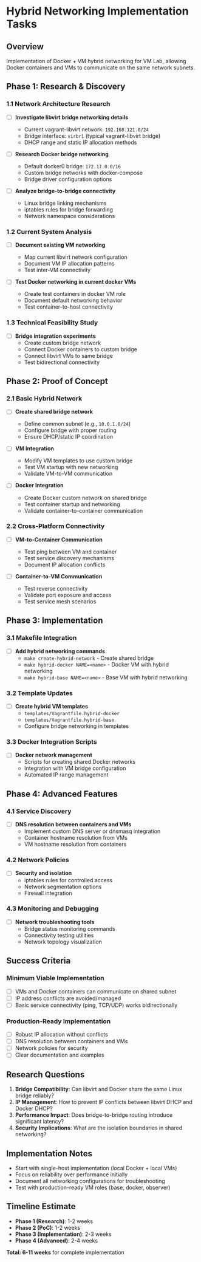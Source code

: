# Hybrid Networking Implementation Tasks

## Overview
Implementation of Docker + VM hybrid networking for VM Lab, allowing Docker containers and VMs to communicate on the same network subnets.

## Phase 1: Research & Discovery

### 1.1 Network Architecture Research
- [ ] **Investigate libvirt bridge networking details**
  - Current vagrant-libvirt network: `192.168.121.0/24`
  - Bridge interface: `virbr1` (typical vagrant-libvirt bridge)
  - DHCP range and static IP allocation methods
  
- [ ] **Research Docker bridge networking**
  - Default docker0 bridge: `172.17.0.0/16`
  - Custom bridge networks with docker-compose
  - Bridge driver configuration options
  
- [ ] **Analyze bridge-to-bridge connectivity**
  - Linux bridge linking mechanisms
  - iptables rules for bridge forwarding
  - Network namespace considerations

### 1.2 Current System Analysis
- [ ] **Document existing VM networking**
  - Map current libvirt network configuration
  - Document VM IP allocation patterns
  - Test inter-VM connectivity

- [ ] **Test Docker networking in current docker VMs**
  - Create test containers in docker VM role
  - Document default networking behavior
  - Test container-to-host connectivity

### 1.3 Technical Feasibility Study
- [ ] **Bridge integration experiments**
  - Create custom bridge network
  - Connect Docker containers to custom bridge
  - Connect libvirt VMs to same bridge
  - Test bidirectional connectivity

## Phase 2: Proof of Concept

### 2.1 Basic Hybrid Network
- [ ] **Create shared bridge network**
  - Define common subnet (e.g., `10.0.1.0/24`)
  - Configure bridge with proper routing
  - Ensure DHCP/static IP coordination

- [ ] **VM Integration**
  - Modify VM templates to use custom bridge
  - Test VM startup with new networking
  - Validate VM-to-VM communication

- [ ] **Docker Integration**
  - Create Docker custom network on shared bridge
  - Test container startup and networking
  - Validate container-to-container communication

### 2.2 Cross-Platform Connectivity
- [ ] **VM-to-Container Communication**
  - Test ping between VM and container
  - Test service discovery mechanisms
  - Document IP allocation conflicts

- [ ] **Container-to-VM Communication**
  - Test reverse connectivity
  - Validate port exposure and access
  - Test service mesh scenarios

## Phase 3: Implementation

### 3.1 Makefile Integration
- [ ] **Add hybrid networking commands**
  - `make create-hybrid-network` - Create shared bridge
  - `make hybrid-docker NAME=<name>` - Docker VM with hybrid networking
  - `make hybrid-base NAME=<name>` - Base VM with hybrid networking

### 3.2 Template Updates
- [ ] **Create hybrid VM templates**
  - `templates/Vagrantfile.hybrid-docker`
  - `templates/Vagrantfile.hybrid-base`
  - Configure bridge networking in templates

### 3.3 Docker Integration Scripts
- [ ] **Docker network management**
  - Scripts for creating shared Docker networks
  - Integration with VM bridge configuration
  - Automated IP range management

## Phase 4: Advanced Features

### 4.1 Service Discovery
- [ ] **DNS resolution between containers and VMs**
  - Implement custom DNS server or dnsmasq integration
  - Container hostname resolution from VMs
  - VM hostname resolution from containers

### 4.2 Network Policies
- [ ] **Security and isolation**
  - iptables rules for controlled access
  - Network segmentation options
  - Firewall integration

### 4.3 Monitoring and Debugging
- [ ] **Network troubleshooting tools**
  - Bridge status monitoring commands
  - Connectivity testing utilities
  - Network topology visualization

## Success Criteria

### Minimum Viable Implementation
- [ ] VMs and Docker containers can communicate on shared subnet
- [ ] IP address conflicts are avoided/managed
- [ ] Basic service connectivity (ping, TCP/UDP) works bidirectionally

### Production-Ready Implementation  
- [ ] Robust IP allocation without conflicts
- [ ] DNS resolution between containers and VMs
- [ ] Network policies for security
- [ ] Clear documentation and examples

## Research Questions

1. **Bridge Compatibility**: Can libvirt and Docker share the same Linux bridge reliably?
2. **IP Management**: How to prevent IP conflicts between libvirt DHCP and Docker DHCP?
3. **Performance Impact**: Does bridge-to-bridge routing introduce significant latency?
4. **Security Implications**: What are the isolation boundaries in shared networking?

## Implementation Notes

- Start with single-host implementation (local Docker + local VMs)
- Focus on reliability over performance initially
- Document all networking configurations for troubleshooting
- Test with production-ready VM roles (base, docker, observer)

## Timeline Estimate

- **Phase 1 (Research)**: 1-2 weeks
- **Phase 2 (PoC)**: 1-2 weeks  
- **Phase 3 (Implementation)**: 2-3 weeks
- **Phase 4 (Advanced)**: 2-4 weeks

**Total: 6-11 weeks** for complete implementation